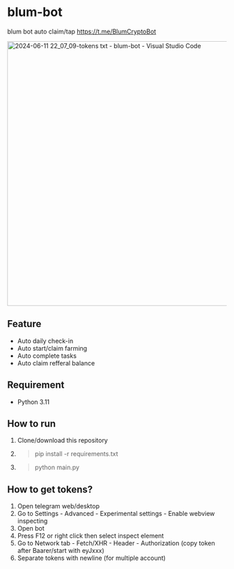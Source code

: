 # blum-bot
blum bot auto claim/tap https://t.me/BlumCryptoBot

<img width="607" alt="2024-06-11 22_07_09-tokens txt - blum-bot - Visual Studio Code" src="https://github.com/maldiharyojudanto/blum-bot/assets/76139419/aea9cc1e-3b00-4791-a092-999048bb2963">

## Feature 
- Auto daily check-in
- Auto start/claim farming
- Auto complete tasks
- Auto claim refferal balance

## Requirement
- Python 3.11

## How to run
1. Clone/download this repository
2. > pip install -r requirements.txt
3. > python main.py

## How to get tokens?
1. Open telegram web/desktop
2. Go to Settings - Advanced - Experimental settings - Enable webview inspecting
3. Open bot
4. Press F12 or right click then select inspect element
5. Go to Network tab - Fetch/XHR - Header - Authorization (copy token after Baarer/start with eyJxxx)
6. Separate tokens with newline (for multiple account)
